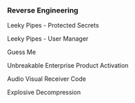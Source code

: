 ### Reverse Engineering

Leeky Pipes - Protected Secrets
> 
Leeky Pipes - User Manager
>
Guess Me
>
Unbreakable Enterprise Product Activation
>
Audio Visual Receiver Code
>
Explosive Decompression
>
